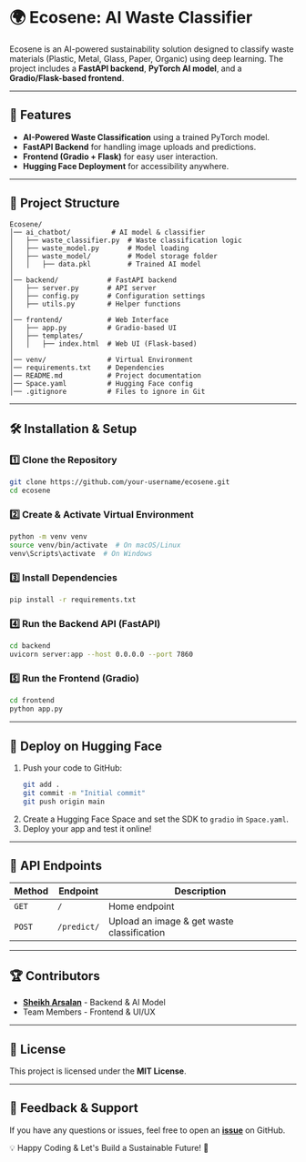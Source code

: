 # 🌍 Ecosene: AI Waste Classifier

Ecosene is an AI-powered sustainability solution designed to classify waste materials (Plastic, Metal, Glass, Paper, Organic) using deep learning. The project includes a **FastAPI backend**, **PyTorch AI model**, and a **Gradio/Flask-based frontend**.

---

## 🚀 Features
- **AI-Powered Waste Classification** using a trained PyTorch model.
- **FastAPI Backend** for handling image uploads and predictions.
- **Frontend (Gradio + Flask)** for easy user interaction.
- **Hugging Face Deployment** for accessibility anywhere.

---

## 📂 Project Structure
```
Ecosene/
│── ai_chatbot/          # AI model & classifier
│   ├── waste_classifier.py  # Waste classification logic
│   ├── waste_model.py       # Model loading
│   ├── waste_model/         # Model storage folder
│   │   ├── data.pkl         # Trained AI model
│
│── backend/            # FastAPI backend
│   ├── server.py       # API server
│   ├── config.py       # Configuration settings
│   ├── utils.py        # Helper functions
│
│── frontend/           # Web Interface
│   ├── app.py          # Gradio-based UI
│   ├── templates/
│   │   ├── index.html  # Web UI (Flask-based)
│
│── venv/               # Virtual Environment
│── requirements.txt    # Dependencies
│── README.md           # Project documentation
│── Space.yaml          # Hugging Face config
│── .gitignore          # Files to ignore in Git
```

---

## 🛠 Installation & Setup
### **1️⃣ Clone the Repository**
```bash
git clone https://github.com/your-username/ecosene.git
cd ecosene
```

### **2️⃣ Create & Activate Virtual Environment**
```bash
python -m venv venv
source venv/bin/activate  # On macOS/Linux
venv\Scripts\activate  # On Windows
```

### **3️⃣ Install Dependencies**
```bash
pip install -r requirements.txt
```

### **4️⃣ Run the Backend API (FastAPI)**
```bash
cd backend
uvicorn server:app --host 0.0.0.0 --port 7860
```

### **5️⃣ Run the Frontend (Gradio)**
```bash
cd frontend
python app.py
```

---

## 🚀 Deploy on Hugging Face
1. Push your code to GitHub:
   ```bash
   git add .
   git commit -m "Initial commit"
   git push origin main
   ```
2. Create a Hugging Face Space and set the SDK to `gradio` in `Space.yaml`.
3. Deploy your app and test it online!

---

## 📌 API Endpoints
| Method | Endpoint | Description |
|--------|---------|-------------|
| `GET`  | `/` | Home endpoint |
| `POST` | `/predict/` | Upload an image & get waste classification |

---

## 🏆 Contributors
- **[Sheikh Arsalan](https://github.com/Arsalan0786)** - Backend & AI Model
- Team Members - Frontend & UI/UX

---

## 📜 License
This project is licensed under the **MIT License**.

---

## 📢 Feedback & Support
If you have any questions or issues, feel free to open an **[issue](https://github.com/your-username/ecosene/issues)** on GitHub.

💡 Happy Coding & Let's Build a Sustainable Future! 🌱

